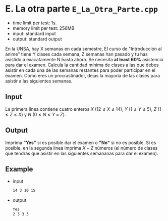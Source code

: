 # E. La otra parte `E_La_Otra_Parte.cpp`
- time limit per test: 1s.
- memory limit per test: 256MB
- input: standard input
- output: standard output

En la UNSA, hay X semanas en cada semestre, El curso de "Introducción al anime" tiene Y clases cada semana, Z semanas han pasado y tu has asistido a exacatamente N hasta ahora. Se necesita **at least 60%** asistencia para dar el examen.
Calcula la cantidad mínima de clases a las que debes asistir en cada una de las semanas restantes para poder participar en el examen. Como eres un procrastinador, dejas la mayoría de las clases para asistir a las siguientes semanas.
## Input
La primera línea contiene cuatro enteros $X$ ($12 \leq X \leq 14$), $Y$ ($1 \leq Y \leq 5$), $Z$ ($1 \leq Z \leq X$) y $N$ ($0 \leq N \leq Y \times Z$).
## Output
Imprima **"Yes"** si es posible dar el examen o **"No"** si no es posible. Si es posible, en la segunda linea imprima $X−Z$ números (el número de clases que tendrás que asistir en las siguientes semananas para dar el examen).
## Example
- input
    ```bash
    14 3 10 15
    ```
- output
    ```bash
    Yes
    2 3 3 3
    ``` 